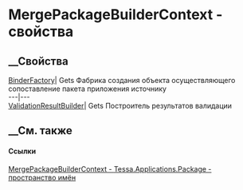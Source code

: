 # MergePackageBuilderContext - свойства
##  __Свойства
[BinderFactory](P_Tessa_Applications_Package_MergePackageBuilderContext_BinderFactory.htm)|
Gets Фабрика создания объекта осуществляющего сопоставление пакета приложения
источнику  
---|---  
[ValidationResultBuilder](P_Tessa_Applications_Package_MergePackageBuilderContext_ValidationResultBuilder.htm)|
Gets Построитель результатов валидации  
## __См. также
#### Ссылки
[MergePackageBuilderContext -
](T_Tessa_Applications_Package_MergePackageBuilderContext.htm)
[Tessa.Applications.Package - пространство
имён](N_Tessa_Applications_Package.htm)
